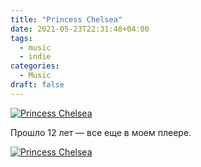 ```yaml
---
title: "Princess Chelsea"
date: 2021-05-23T22:31:48+04:00
tags:
  - music
  - indie
categories:
  - Music
draft: false
---
```

[![Princess Chelsea](http://img.youtube.com/vi/F1SHkHgWlAo/sddefault.jpg)](http://www.youtube.com/watch?v=F1SHkHgWlAo)

Прошло 12 лет — все еще в моем плеере.
<!--more-->

[![Princess Chelsea](http://img.youtube.com/vi/Lo8t5AbFSuQ/sd1.jpg)](http://www.youtube.com/watch?v=Lo8t5AbFSuQ)
